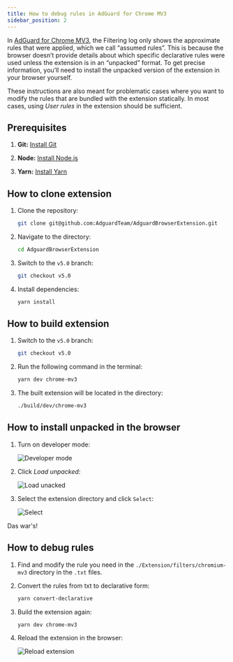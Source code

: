 ```yaml
---
title: How to debug rules in AdGuard for Chrome MV3
sidebar_position: 2
---
```


In [AdGuard for Chrome MV3](/adguard-browser-extension/mv3-version), the Filtering log only shows the approximate rules that were applied, which we call “assumed rules”. This is because the browser doesn’t provide details about which specific declarative rules were used unless the extension is in an “unpacked” format. To get precise information, you’ll need to install the unpacked version of the extension in your browser yourself.

These instructions are also meant for problematic cases where you want to modify the rules that are bundled with the extension statically. In most cases, using _User rules_ in the extension should be sufficient.

## Prerequisites

1. **Git:** [Install Git](https://git-scm.com/book/en/v2/Getting-Started-Installing-Git)

2. **Node:** [Install Node.js](https://nodejs.org/en/download/package-manager)

3. **Yarn:** [Install Yarn](https://classic.yarnpkg.com/lang/en/docs/install)

## How to clone extension

1. Clone the repository:

   ```bash
   git clone git@github.com:AdguardTeam/AdguardBrowserExtension.git
   ```

2. Navigate to the directory:

   ```bash
   cd AdguardBrowserExtension
   ```

3. Switch to the `v5.0` branch:

   ```bash
   git checkout v5.0
   ```

4. Install dependencies:

   ```bash
   yarn install
   ```

## How to build extension

1. Switch to the `v5.0` branch:

   ```bash
   git checkout v5.0
   ```

2. Run the following command in the terminal:

   ```bash
   yarn dev chrome-mv3
   ```

3. The built extension will be located in the directory:

   ```bash
   ./build/dev/chrome-mv3
   ```

## How to install unpacked in the browser

1. Turn on developer mode:

   ![Developer mode](https://cdn.adtidy.org/content/Kb/ad_blocker/browser_extension/developer_mode.png)

2. Click _Load unpacked_:

   ![Load unacked](https://cdn.adtidy.org/content/Kb/ad_blocker/browser_extension/load_unpacked.png)

3. Select the extension directory and click `Select`:

   ![Select](https://cdn.adtidy.org/content/Kb/ad_blocker/browser_extension/select.png)

Das war's!

## How to debug rules

1. Find and modify the rule you need in the `./Extension/filters/chromium-mv3` directory in the `.txt` files.

2. Convert the rules from txt to declarative form:

   ```bash
   yarn convert-declarative
   ```

3. Build the extension again:

   ```bash
   yarn dev chrome-mv3
   ```

4. Reload the extension in the browser:

   ![Reload extension](https://cdn.adtidy.org/content/Kb/ad_blocker/browser_extension/reload_extension.png)
